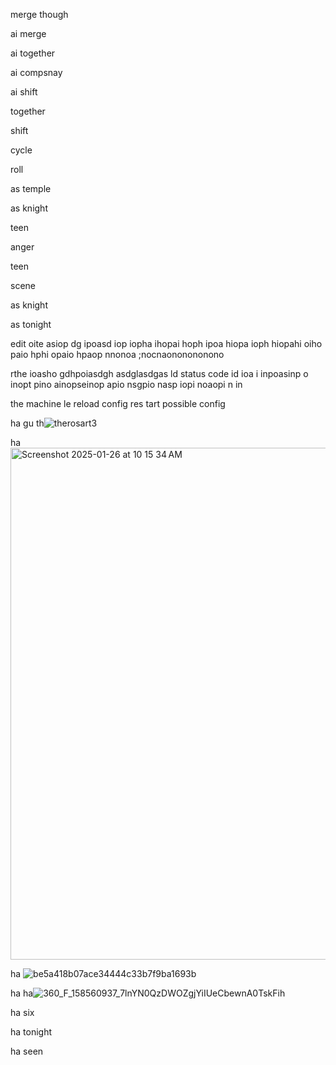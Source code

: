merge though

ai merge 

ai together 

ai compsnay 

ai shift 

together

shift

cycle

roll

as temple 

as knight 

teen 

anger 

teen

scene

as knight

as tonight

edit oite asiop dg ipoasd iop iopha ihopai hoph ipoa hiopa ioph hiopahi oiho paio hphi opaio hpaop nnonoa ;nocnaononononono

rthe ioasho gdhpoiasdgh asdglasdgas ld  status code id  ioa i inpoasinp o inopt pino ainopseinop apio nsgpio nasp iopi noaopi n in

the machine le reload config res tart possible config 

ha gu th![therosart3](https://github.com/user-attachments/assets/0e495ec0-315b-4dbc-87c7-d9c008636e23)


ha<img width="819" alt="Screenshot 2025-01-26 at 10 15 34 AM" src="https://github.com/user-attachments/assets/452a3e21-b19c-404e-b192-7a915d458b17" />

  ha
![be5a418b07ace34444c33b7f9ba1693b](https://github.com/user-attachments/assets/9c2a22ba-b68e-4ea3-a421-0e71e4a12bb4)

ha 
  ha![360_F_158560937_7lnYN0QzDWOZgjYiIUeCbewnA0TskFih](https://github.com/user-attachments/assets/0f444aee-44d8-4b71-bd5e-4ef0a9124212)


ha 
  six

ha
  tonight 

ha 
  seen 
